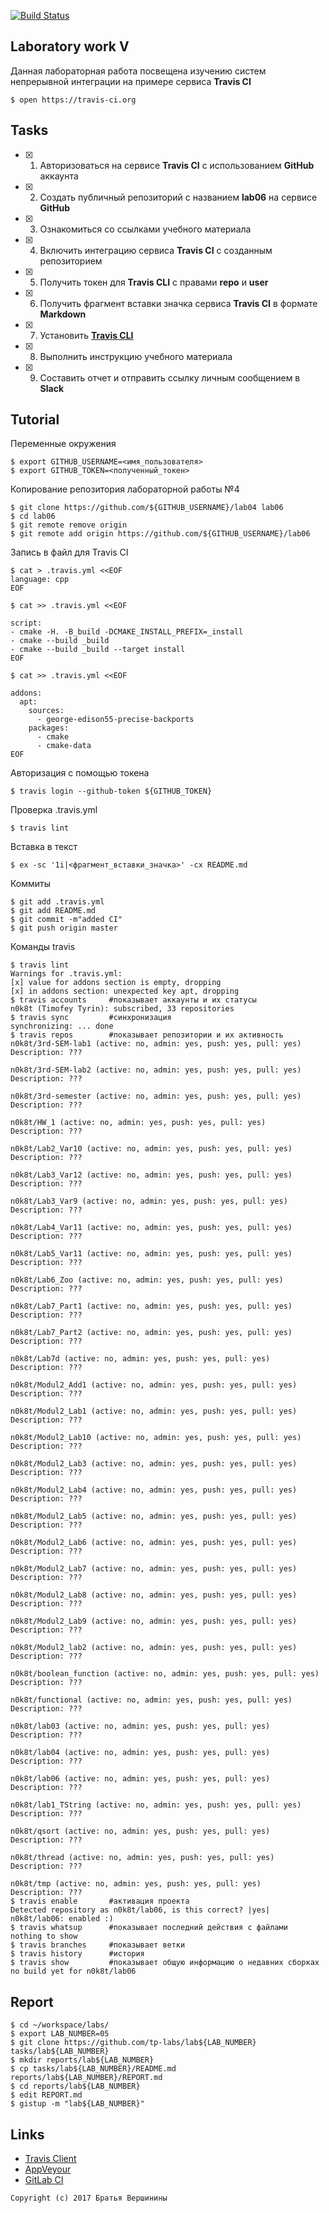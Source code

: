 [![Build Status](https://travis-ci.org/n0k8t/lab06.svg?branch=master)](https://travis-ci.org/n0k8t/lab06)
## Laboratory work V

Данная лабораторная работа посвещена изучению систем непрерывной интеграции на примере сервиса **Travis CI**

```ShellSession
$ open https://travis-ci.org
```

## Tasks

- [x] 1. Авторизоваться на сервисе **Travis CI** с использованием **GitHub** аккаунта
- [x] 2. Создать публичный репозиторий с названием **lab06** на сервисе **GitHub**
- [x] 3. Ознакомиться со ссылками учебного материала
- [x] 4. Включить интеграцию сервиса **Travis CI** с созданным репозиторием
- [x] 5. Получить токен для **Travis CLI** с правами **repo** и **user**
- [x] 6. Получить фрагмент вставки значка сервиса **Travis CI** в формате **Markdown**
- [x] 7. Установить [**Travis CLI**](https://github.com/travis-ci/travis.rb#installation)
- [x] 8. Выполнить инструкцию учебного материала
- [x] 9. Составить отчет и отправить ссылку личным сообщением в **Slack**

## Tutorial
Переменные окружения
```ShellSession
$ export GITHUB_USERNAME=<имя_пользователя>
$ export GITHUB_TOKEN=<полученный_токен>
```
Копирование репозитория лабораторной работы №4
```ShellSession
$ git clone https://github.com/${GITHUB_USERNAME}/lab04 lab06
$ cd lab06
$ git remote remove origin
$ git remote add origin https://github.com/${GITHUB_USERNAME}/lab06
```
Запись в файл для Travis CI
```ShellSession
$ cat > .travis.yml <<EOF
language: cpp
EOF
```

```ShellSession
$ cat >> .travis.yml <<EOF

script:
- cmake -H. -B_build -DCMAKE_INSTALL_PREFIX=_install
- cmake --build _build
- cmake --build _build --target install
EOF
```

```ShellSession
$ cat >> .travis.yml <<EOF

addons:
  apt:
    sources:
      - george-edison55-precise-backports
    packages:
      - cmake
      - cmake-data
EOF
```
Авторизация с помощью токена
```ShellSession
$ travis login --github-token ${GITHUB_TOKEN}
```
Проверка .travis.yml
```ShellSession
$ travis lint
```
Вставка в текст
```ShellSession
$ ex -sc '1i|<фрагмент_вставки_значка>' -cx README.md
```
Коммиты
```ShellSession
$ git add .travis.yml
$ git add README.md
$ git commit -m"added CI"
$ git push origin master
```
Команды travis
```ShellSession
$ travis lint     
Warnings for .travis.yml:
[x] value for addons section is empty, dropping
[x] in addons section: unexpected key apt, dropping
$ travis accounts     #показывает аккаунты и их статусы
n0k8t (Timofey Tyrin): subscribed, 33 repositories
$ travis sync         #синхронизация
synchronizing: ... done
$ travis repos	      #показывает репозитории и их активность
n0k8t/3rd-SEM-lab1 (active: no, admin: yes, push: yes, pull: yes)
Description: ???

n0k8t/3rd-SEM-lab2 (active: no, admin: yes, push: yes, pull: yes)
Description: ???

n0k8t/3rd-semester (active: no, admin: yes, push: yes, pull: yes)
Description: ???

n0k8t/HW_1 (active: no, admin: yes, push: yes, pull: yes)
Description: ???

n0k8t/Lab2_Var10 (active: no, admin: yes, push: yes, pull: yes)
Description: ???

n0k8t/Lab3_Var12 (active: no, admin: yes, push: yes, pull: yes)
Description: ???

n0k8t/Lab3_Var9 (active: no, admin: yes, push: yes, pull: yes)
Description: ???

n0k8t/Lab4_Var11 (active: no, admin: yes, push: yes, pull: yes)
Description: ???

n0k8t/Lab5_Var11 (active: no, admin: yes, push: yes, pull: yes)
Description: ???

n0k8t/Lab6_Zoo (active: no, admin: yes, push: yes, pull: yes)
Description: ???

n0k8t/Lab7_Part1 (active: no, admin: yes, push: yes, pull: yes)
Description: ???

n0k8t/Lab7_Part2 (active: no, admin: yes, push: yes, pull: yes)
Description: ???

n0k8t/Lab7d (active: no, admin: yes, push: yes, pull: yes)
Description: ???

n0k8t/Modul2_Add1 (active: no, admin: yes, push: yes, pull: yes)
Description: ???

n0k8t/Modul2_Lab1 (active: no, admin: yes, push: yes, pull: yes)
Description: ???

n0k8t/Modul2_Lab10 (active: no, admin: yes, push: yes, pull: yes)
Description: ???

n0k8t/Modul2_Lab3 (active: no, admin: yes, push: yes, pull: yes)
Description: ???

n0k8t/Modul2_Lab4 (active: no, admin: yes, push: yes, pull: yes)
Description: ???

n0k8t/Modul2_Lab5 (active: no, admin: yes, push: yes, pull: yes)
Description: ???

n0k8t/Modul2_Lab6 (active: no, admin: yes, push: yes, pull: yes)
Description: ???

n0k8t/Modul2_Lab7 (active: no, admin: yes, push: yes, pull: yes)
Description: ???

n0k8t/Modul2_Lab8 (active: no, admin: yes, push: yes, pull: yes)
Description: ???

n0k8t/Modul2_Lab9 (active: no, admin: yes, push: yes, pull: yes)
Description: ???

n0k8t/Modul2_lab2 (active: no, admin: yes, push: yes, pull: yes)
Description: ???

n0k8t/boolean_function (active: no, admin: yes, push: yes, pull: yes)
Description: ???

n0k8t/functional (active: no, admin: yes, push: yes, pull: yes)
Description: ???

n0k8t/lab03 (active: no, admin: yes, push: yes, pull: yes)
Description: ???

n0k8t/lab04 (active: no, admin: yes, push: yes, pull: yes)
Description: ???

n0k8t/lab06 (active: no, admin: yes, push: yes, pull: yes)
Description: ???

n0k8t/lab1_TString (active: no, admin: yes, push: yes, pull: yes)
Description: ???

n0k8t/qsort (active: no, admin: yes, push: yes, pull: yes)
Description: ???

n0k8t/thread (active: no, admin: yes, push: yes, pull: yes)
Description: ???

n0k8t/tmp (active: no, admin: yes, push: yes, pull: yes)
Description: ???
$ travis enable       #активация проекта
Detected repository as n0k8t/lab06, is this correct? |yes| 
n0k8t/lab06: enabled :)
$ travis whatsup      #показывает последний действия с файлами
nothing to show
$ travis branches     #показывает ветки
$ travis history      #история
$ travis show         #показывает общую информацию о недавних сборках
no build yet for n0k8t/lab06
```

## Report

```ShellSession
$ cd ~/workspace/labs/
$ export LAB_NUMBER=05
$ git clone https://github.com/tp-labs/lab${LAB_NUMBER} tasks/lab${LAB_NUMBER}
$ mkdir reports/lab${LAB_NUMBER}
$ cp tasks/lab${LAB_NUMBER}/README.md reports/lab${LAB_NUMBER}/REPORT.md
$ cd reports/lab${LAB_NUMBER}
$ edit REPORT.md
$ gistup -m "lab${LAB_NUMBER}"
```

## Links

- [Travis Client](https://github.com/travis-ci/travis.rb)
- [AppVeyour](https://www.appveyor.com/)
- [GitLab CI](https://about.gitlab.com/gitlab-ci/)

```
Copyright (c) 2017 Братья Вершинины
```
